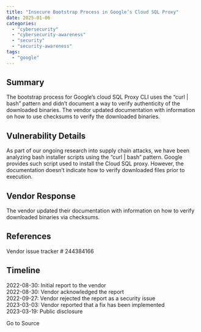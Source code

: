 ```yaml
---
title: "Insecure Bootstrap Process in Google’s Cloud SQL Proxy"
date: 2025-01-06
categories: 
  - "cybersecurity"
  - "cybersecurity-awareness"
  - "security"
  - "security-awareness"
tags: 
  - "google"
---
```


## Summary

The bootstrap process for Google’s cloud SQL Proxy CLI uses the “curl | bash” pattern and didn’t document a way to verify authenticity of the downloaded binaries. The vendor updated documentation with information on how to use checksums to verify the downloaded binaries.

## Vulnerability Details

As part of our ongoing research into supply chain attacks, we have been analyzing bash installer scripts using the “curl | bash” pattern. Google provides such script used to install the Cloud SQL proxy. However, the documentation doesn’t indicate how to verify downloaded files prior to execution.

## Vendor Response

The vendor updated their documentation with information on how to verify downloaded binaries via checksums.

## References

Vendor issue tracker # 244384166

## Timeline

2022-08-30: Initial report to the vendor  
2022-08-30: Vendor acknowledged the report  
2022-09-27: Vendor rejected the report as a security issue  
2023-03-03: Vendor reported that a fix has been implemented  
2023-03-19: Public disclosure

Go to Source
